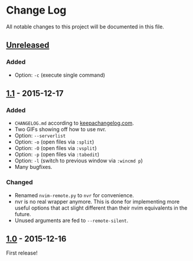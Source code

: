 # Change Log

All notable changes to this project will be documented in this file.

## [Unreleased]

### Added

- Option: `-c` (execute single command)

## [1.1] - 2015-12-17
### Added
- `CHANGELOG.md` according to [keepachangelog.com](http://keepachangelog.com).
- Two GIFs showing off how to use nvr.
- Option: `--serverlist`
- Option: `-o` (open files via `:split`)
- Option: `-O` (open files via `:vsplit`)
- Option: `-p` (open files via `:tabedit`)
- Option: `-l` (switch to previous window via `:wincmd p`)
- Many bugfixes.

### Changed
- Renamed `nvim-remote.py` to `nvr` for convenience.
- nvr is no real wrapper anymore. This is done for implementing more useful
  options that act slight different than their nvim equivalents in the future.
- Unused arguments are fed to `--remote-silent`.

## [1.0] - 2015-12-16
First release!

[Unreleased]: https://github.com/mhinz/neovim-remote/compare/v1.1...HEAD
[1.1]: https://github.com/mhinz/neovim-remote/compare/v1.0...v1.1
[1.0]: https://github.com/mhinz/neovim-remote/compare/37d851b...v1.0
